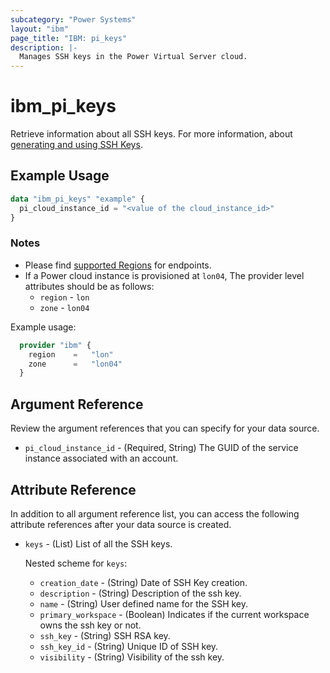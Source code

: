 ```yaml
---
subcategory: "Power Systems"
layout: "ibm"
page_title: "IBM: pi_keys"
description: |-
  Manages SSH keys in the Power Virtual Server cloud.
---
```


# ibm_pi_keys

Retrieve information about all SSH keys. For more information, about [generating and using SSH Keys](https://cloud.ibm.com/docs/power-iaas?topic=power-iaas-creating-ssh-key).

## Example Usage

```terraform
data "ibm_pi_keys" "example" {
  pi_cloud_instance_id = "<value of the cloud_instance_id>"
}
```

### Notes

- Please find [supported Regions](https://cloud.ibm.com/apidocs/power-cloud#endpoint) for endpoints.
- If a Power cloud instance is provisioned at `lon04`, The provider level attributes should be as follows:
  - `region` - `lon`
  - `zone` - `lon04`

Example usage:

  ```terraform
    provider "ibm" {
      region    =   "lon"
      zone      =   "lon04"
    }
  ```

## Argument Reference

Review the argument references that you can specify for your data source.

- `pi_cloud_instance_id` - (Required, String) The GUID of the service instance associated with an account.

## Attribute Reference

In addition to all argument reference list, you can access the following attribute references after your data source is created.

- `keys` - (List) List of all the SSH keys.

  Nested scheme for `keys`:
  - `creation_date` - (String) Date of SSH Key creation.
  - `description` - (String) Description of the ssh key.
  - `name` - (String) User defined name for the SSH key.
  - `primary_workspace` - (Boolean) Indicates if the current workspace owns the ssh key or not.
  - `ssh_key` - (String) SSH RSA key.
  - `ssh_key_id` - (String) Unique ID of SSH key.
  - `visibility` - (String) Visibility of the ssh key.
